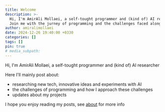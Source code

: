 ```yaml
---
title: Welcome
description: >-
  Hi, I'm AmirAli Mollaei, a self-tought programmer and (kind of) AI researcher,
  Join me with the jurney of programming and the challenges faced along the way.
author: amiralimollaei
date: 2024-12-26 19:40:00 +0330
categories: []
tags: []
pin: true
# media_subpath:
---
```


Hi, I'm AmirAli Mollaei, a self-tought programmer and (kind of) AI researcher

Here I'll mainly post about:
- researching new tech, innovative ideas and experiments with AI
- the challenges of programming and how I approach these challenges
- updates about my projects

I hope you enjoy reading my posts, see [about](https://amiralimollaei.github.io/about/) for more info
